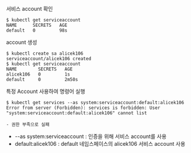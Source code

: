 서비스 account 확인

```shell
$ kubectl get serviceaccount
NAME      SECRETS   AGE
default   0         98s
```

account 생성

```shell
$ kubectl create sa alicek106
serviceaccount/alicek106 created
$ kubectl get serviceaccount
NAME        SECRETS   AGE
alicek106   0         1s
default     0         2m50s
```


특정 Account 사용하여 명령어 실행

```shell
$ kubectl get services --as system:serviceaccount:default:alicek106
Error from server (Forbidden): services is forbidden: User "system:serviceaccount:default:alicek106" cannot list

- 권한 부족으로 실패
```
- --as system:serviceaccount : 인증을 위해 서비스 account를 사용
- default:alicek106 : default 네임스페이스의 alicek106 서비스 account 사용

